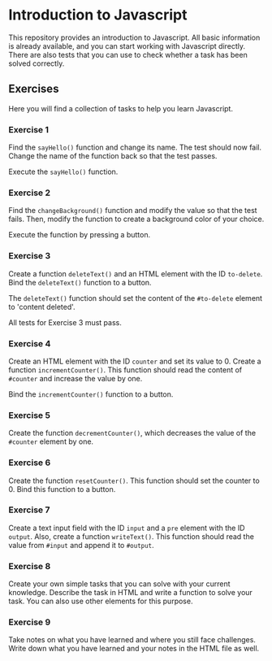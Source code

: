 # Introduction to Javascript

This repository provides an introduction to Javascript. All basic information is already available, and you can start working with Javascript directly. There are also tests that you can use to check whether a task has been solved correctly.

## Exercises

Here you will find a collection of tasks to help you learn Javascript.

### Exercise 1

Find the `sayHello()` function and change its name. The test should now fail. Change the name of the function back so that the test passes.

Execute the `sayHello()` function.

### Exercise 2

Find the `changeBackground()` function and modify the value so that the test fails. Then, modify the function to create a background color of your choice.

Execute the function by pressing a button.

### Exercise 3

Create a function `deleteText()` and an HTML element with the ID `to-delete`. Bind the `deleteText()` function to a button.

The `deleteText()` function should set the content of the `#to-delete` element to 'content deleted'.

All tests for Exercise 3 must pass.

### Exercise 4

Create an HTML element with the ID `counter` and set its value to 0. Create a function `incrementCounter()`. This function should read the content of `#counter` and increase the value by one.

Bind the `incrementCounter()` function to a button.

### Exercise 5

Create the function `decrementCounter()`, which decreases the value of the `#counter` element by one.

### Exercise 6

Create the function `resetCounter()`. This function should set the counter to 0. Bind this function to a button.

### Exercise 7

Create a text input field with the ID `input` and a `pre` element with the ID `output`. Also, create a function `writeText()`. This function should read the value from `#input` and append it to `#output`.

### Exercise 8

Create your own simple tasks that you can solve with your current knowledge. Describe the task in HTML and write a function to solve your task. You can also use other elements for this purpose.

### Exercise 9

Take notes on what you have learned and where you still face challenges. Write down what you have learned and your notes in the HTML file as well.
